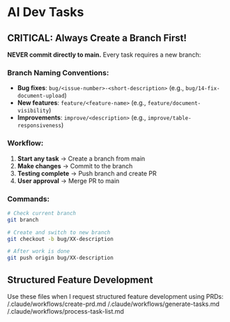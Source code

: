 # AI Dev Tasks

## CRITICAL: Always Create a Branch First!
**NEVER commit directly to main.** Every task requires a new branch:

### Branch Naming Conventions:
- **Bug fixes**: `bug/<issue-number>-<short-description>` (e.g., `bug/14-fix-document-upload`)
- **New features**: `feature/<feature-name>` (e.g., `feature/document-visibility`)
- **Improvements**: `improve/<description>` (e.g., `improve/table-responsiveness`)

### Workflow:
1. **Start any task** → Create a branch from main
2. **Make changes** → Commit to the branch
3. **Testing complete** → Push branch and create PR
4. **User approval** → Merge PR to main

### Commands:
```bash
# Check current branch
git branch

# Create and switch to new branch
git checkout -b bug/XX-description

# After work is done
git push origin bug/XX-description
```

## Structured Feature Development
Use these files when I request structured feature development using PRDs:
/.claude/workflows/create-prd.md
/.claude/workflows/generate-tasks.md
/.claude/workflows/process-task-list.md
